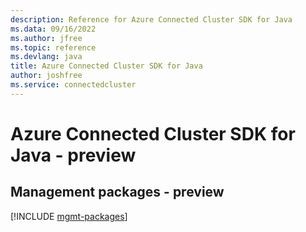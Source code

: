 ```yaml
---
description: Reference for Azure Connected Cluster SDK for Java
ms.data: 09/16/2022
ms.author: jfree
ms.topic: reference
ms.devlang: java
title: Azure Connected Cluster SDK for Java
author: joshfree
ms.service: connectedcluster
---
```

# Azure Connected Cluster SDK for Java - preview

## Management packages - preview
[!INCLUDE [mgmt-packages](connected-cluster-mgmt-index.md)]